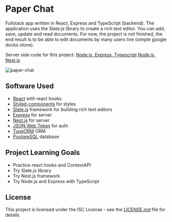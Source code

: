 # Paper Chat

Fullstack app written in React, Express and TypeScript (backend). The application uses the Slate.js library to create a rich text editor. You can add, save, update and read documents. For now, the project is not finished, the end result is to be able to edit documents by many users live (simple google docks clone).

Server side code for this project:
[Node.js, Express, Typescript](https://github.com/bartstc/paper-chat-server-typescript)
[Node.js, Nest.js](https://github.com/bartstc/paper-chat-server-nestjs)

![paper-chat](https://user-images.githubusercontent.com/42715741/61172198-5fe94c80-a581-11e9-9051-4ffe16294631.png)

## Software Used

* [React](https://reactjs.org/) with react hooks
* [Styled-components](https://www.styled-components.com/) for styles
* [Slate.js](https://www.slatejs.org/#/rich-text) framework for building rich text editors
* [Express](https://expressjs.com/) for server
* [Nest.js](https://nestjs.com/) for server
* [JSON Web Token](https://jwt.io/) for auth
* [TypeORM](https://typeorm.io/#/) ORM
* [PostgreSQL](https://www.postgresql.org/) database

## Project Learning Goals

* Practice react hooks and ContextAPI
* Try Slate.js library
* Try Nest.js framework
* Try Node.js and Express with TypeScript

## License

This project is licensed under the ISC License - see the [LICENSE.md](LICENSE.md) file for details
